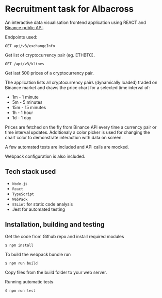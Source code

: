 # Recruitment task for Albacross

An interactive data visualisation frontend application using REACT and [Binance public API](https://github.com/binance/binance-spot-api-docs/blob/master/rest-api.md). 

Endpoints used:
```
GET api/v3/exchangeInfo
```
Get list of cryptocurrency pair (eg. ETHBTC).

```
GET /api/v3/klines
```
Get last 500 prices of a cryptocurrency pair.

The application lists all cryptocurrency pairs (dynamically loaded) traded on Binance market and draws the price chart for a selected time interval of:

* 1m - 1 minute
* 5m - 5 minutes
* 15m - 15 minutes
* 1h - 1 hour
* 1d - 1 day

Prices are fetched on the fly from Binance API every time a currency pair or time interval updates. Additionaly a color picker is used for changing the chart color to demonstrate interaction with data on screen.

A few automated tests are included and API calls are mocked.

Webpack configuration is also included.

## Tech stack used

* `Node.js`
* `React`
* `TypeScript`
* `WebPack`
* `ESLint` for static code analysis
* Jest for automated testing

## Installation, building and testing

Get the code from Github repo and install required modules
```
$ npm install
```

To build the webpack bundle run
```
$ npm run build
```
Copy files from the build folder to your web server.

Running automatic tests
```
$ npm run test
```
